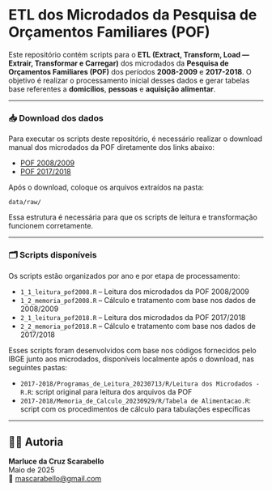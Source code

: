 # ETL dos Microdados da Pesquisa de Orçamentos Familiares (POF)

Este repositório contém scripts para o **ETL (Extract, Transform, Load — Extrair, Transformar e Carregar)** dos microdados da **Pesquisa de Orçamentos Familiares (POF)** dos períodos **2008-2009** e **2017-2018**. O objetivo é realizar o processamento inicial desses dados e gerar tabelas base referentes a **domicílios**, **pessoas** e **aquisição alimentar**.

---

### 📥 Download dos dados

Para executar os scripts deste repositório, é necessário realizar o download manual dos microdados da POF diretamente dos links abaixo:

- [POF 2008/2009](https://drive.google.com/drive/folders/1QLS0sRwo51Iybk0B-qtZXfrSL89xI89x?usp=drive_link)  
- [POF 2017/2018](https://drive.google.com/drive/folders/1sLQTUNtKr0KxnXpfhNFW8YzWXWUC9YiH?usp=drive_link)

Após o download, coloque os arquivos extraídos na pasta:

`data/raw/`

Essa estrutura é necessária para que os scripts de leitura e transformação funcionem corretamente.

---

### 🗂️ Scripts disponíveis

Os scripts estão organizados por ano e por etapa de processamento:

- `1_1_leitura_pof2008.R` – Leitura dos microdados da POF 2008/2009  
- `1_2_memoria_pof2008.R` – Cálculo e tratamento com base nos dados de 2008/2009  
- `2_1_leitura_pof2018.R` – Leitura dos microdados da POF 2017/2018  
- `2_2_memoria_pof2018.R` – Cálculo e tratamento com base nos dados de 2017/2018  

Esses scripts foram desenvolvidos com base nos códigos fornecidos pelo IBGE junto aos microdados, disponíveis localmente após o download, nas seguintes pastas:

- `2017-2018/Programas_de_Leitura_20230713/R/Leitura dos Microdados - R.R`: script original para leitura dos arquivos da POF  
- `2017-2018/Memoria_de_Calculo_20230929/R/Tabela de Alimentacao.R`: script com os procedimentos de cálculo para tabulações específicas
---

## 👩‍💻 Autoria

**Marluce da Cruz Scarabello**  
Maio de 2025  
📧 mascarabello@gmail.com